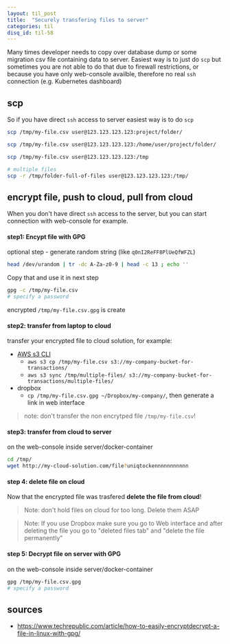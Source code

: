 ```yaml
---
layout: til_post
title:  "Securely transfering files to server"
categories: til
disq_id: til-58
---
```



Many times developer needs to copy over database dump or some migration
csv file containing data to server. Easiest way is to just do `scp` but sometimes
you are not able to do that due to firewall restrictions, or because you
have only web-console availble, therefore  no real `ssh` connection
(e.g. Kubernetes dashboard)

## scp

So if you have direct `ssh` access to server easiest way is to do `scp`

```bash
scp /tmp/my-file.csv user@123.123.123.123:project/folder/

scp /tmp/my-file.csv user@123.123.123.123:/home/user/project/folder/

scp /tmp/my-file.csv user@123.123.123.123:/tmp

# multiple files
scp -r /tmp/folder-full-of-files user@123.123.123.123:/tmp/
```


## encrypt file, push to cloud, pull from cloud

When you don't have direct `ssh` access to the server, but you can start
connection with web-console for example.

#### step1: Encypt file with GPG


optional step - generate random string (like `q0nI2ReFF8PlUeQfWFZL`)

```bash
head /dev/urandom | tr -dc A-Za-z0-9 | head -c 13 ; echo ''
```

Copy that and use it in next step

```bash
gpg -c /tmp/my-file.csv
# specify a password
```

encrypted `/tmp/my-file.csv.gpg` is create

#### step2: transfer from laptop to cloud

transfer your encrypted file to cloud solution, for example:

* [AWS s3 CLI](https://docs.aws.amazon.com/cli/latest/userguide/cli-services-s3-commands.html)
  * `aws s3 cp /tmp/my-file.csv s3://my-company-bucket-for-transactions/`
  * `aws s3 sync /tmp/multiple-files/ s3://my-company-bucket-for-transactions/multiple-files/`
* dropbox
  * `cp /tmp/my-file.csv.gpg ~/Dropbox/my-company/`, then generate a link in web interface

> note: don't transfer the non encrytped file `/tmp/my-file.csv`!


#### step3: transfer from cloud to server

on the web-console inside server/docker-container

```bash
cd /tmp/
wget http://my-cloud-solution.com/file?uniqtockennnnnnnnnnn
```

#### step 4: delete file on cloud

Now that the encrypted file was trasfered **delete the file from cloud**!

> Note: don't hold files on cloud for too long. Delete them ASAP

> Note: If you use Dropbox make sure you go to Web interface and after
> deleting the file you go to "deleted files tab" and "delete the file
> permanently"

#### step 5: Decrypt file on server with GPG


on the web-console inside server/docker-container

```bash
gpg /tmp/my-file.csv.gpg
# specify a password
```





## sources

* <https://www.techrepublic.com/article/how-to-easily-encryptdecrypt-a-file-in-linux-with-gpg/>
